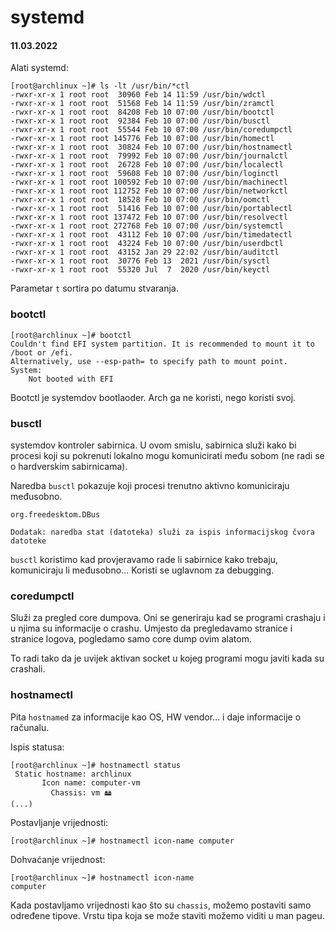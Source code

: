 # systemd

#### 11.03.2022

Alati systemd:

```shell
[root@archlinux ~]# ls -lt /usr/bin/*ctl
-rwxr-xr-x 1 root root  30960 Feb 14 11:59 /usr/bin/wdctl
-rwxr-xr-x 1 root root  51568 Feb 14 11:59 /usr/bin/zramctl
-rwxr-xr-x 1 root root  84208 Feb 10 07:00 /usr/bin/bootctl
-rwxr-xr-x 1 root root  92384 Feb 10 07:00 /usr/bin/busctl
-rwxr-xr-x 1 root root  55544 Feb 10 07:00 /usr/bin/coredumpctl
-rwxr-xr-x 1 root root 145776 Feb 10 07:00 /usr/bin/homectl
-rwxr-xr-x 1 root root  30824 Feb 10 07:00 /usr/bin/hostnamectl
-rwxr-xr-x 1 root root  79992 Feb 10 07:00 /usr/bin/journalctl
-rwxr-xr-x 1 root root  26728 Feb 10 07:00 /usr/bin/localectl
-rwxr-xr-x 1 root root  59608 Feb 10 07:00 /usr/bin/loginctl
-rwxr-xr-x 1 root root 100592 Feb 10 07:00 /usr/bin/machinectl
-rwxr-xr-x 1 root root 112752 Feb 10 07:00 /usr/bin/networkctl
-rwxr-xr-x 1 root root  18528 Feb 10 07:00 /usr/bin/oomctl
-rwxr-xr-x 1 root root  51416 Feb 10 07:00 /usr/bin/portablectl
-rwxr-xr-x 1 root root 137472 Feb 10 07:00 /usr/bin/resolvectl
-rwxr-xr-x 1 root root 272768 Feb 10 07:00 /usr/bin/systemctl
-rwxr-xr-x 1 root root  43112 Feb 10 07:00 /usr/bin/timedatectl
-rwxr-xr-x 1 root root  43224 Feb 10 07:00 /usr/bin/userdbctl
-rwxr-xr-x 1 root root  43152 Jan 29 22:02 /usr/bin/auditctl
-rwxr-xr-x 1 root root  30776 Feb 13  2021 /usr/bin/sysctl
-rwxr-xr-x 1 root root  55320 Jul  7  2020 /usr/bin/keyctl
```

Parametar `t` sortira po datumu stvaranja. 

### bootctl

```shell
[root@archlinux ~]# bootctl
Couldn't find EFI system partition. It is recommended to mount it to /boot or /efi.
Alternatively, use --esp-path= to specify path to mount point.
System:
    Not booted with EFI
```
Bootctl je systemdov bootlaoder. Arch ga ne koristi, nego koristi svoj.

### busctl

systemdov kontroler sabirnica. U ovom smislu, sabirnica služi kako bi procesi koji su pokrenuti lokalno mogu komunicirati među sobom (ne radi se o hardverskim sabirnicama). 

Naredba `busctl` pokazuje koji procesi trenutno aktivno komuniciraju međusobno.

`org.freedesktom.DBus`

```
Dodatak: naredba stat (datoteka) služi za ispis informacijskog čvora datoteke
```

`busctl` koristimo kad provjeravamo rade li sabirnice kako trebaju, komuniciraju li međusobno... Koristi se uglavnom za debugging.

### coredumpctl

Služi za pregled core dumpova. Oni se generiraju kad se programi crashaju i u njima su informacije o crashu. Umjesto da pregledavamo stranice i stranice logova, pogledamo samo core dump ovim alatom.

To radi tako da je uvijek aktivan socket u kojeg programi mogu javiti kada su crashali.

###  hostnamectl

Pita `hostnamed` za informacije kao OS, HW vendor... i daje informacije o računalu.

Ispis statusa: 

```shell
[root@archlinux ~]# hostnamectl status
 Static hostname: archlinux
       Icon name: computer-vm
         Chassis: vm 🖴
(...)
```

Postavljanje vrijednosti:

```shell
[root@archlinux ~]# hostnamectl icon-name computer
```

Dohvaćanje vrijednost:

```shell
[root@archlinux ~]# hostnamectl icon-name
computer
```

Kada postavljamo vrijednosti kao što su `chassis`, možemo postaviti samo određene tipove. Vrstu tipa koja se može staviti možemo viditi u man pageu.